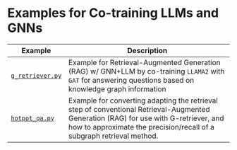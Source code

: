 # Examples for Co-training LLMs and GNNs

| Example                              | Description                                                                                                                                                                                           |
| ------------------------------------ | ----------------------------------------------------------------------------------------------------------------------------------------------------------------------------------------------------- |
| [`g_retriever.py`](./g_retriever.py) | Example for Retrieval-Augmented Generation (RAG) w/ GNN+LLM by co-training `LLAMA2` with `GAT` for answering questions based on knowledge graph information                                           |
| [`hotpot_qa.py`](./hotpot_qa.py)     | Example for converting adapting the retrieval step of conventional Retrieval-Augmented Generation (RAG) for use with G-retriever, and how to approximate the precision/recall of a subgraph retrieval method. |
